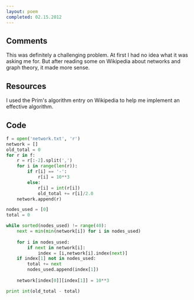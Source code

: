 ```yaml
---
layout: poem
completed: 02.15.2012
---
```


## Comments

This was definitely a challenging problem. At first I had no idea what it was
asking me for. But after reading some on Wikipedia about networks and graph
theory, it made more sense.

## Resources

I used the Prim's algorithm entry on Wikipedia to help me implement an
effective algorithm.

## Code

```python
f = open('network.txt', 'r')
network = []
old_total = 0
for r in f:
	r = r[:-2].split(',')
	for i in range(len(r)):
		if r[i] == '-':
			r[i] = 10**3
		else:
			r[i] = int(r[i])
			old_total += r[i]/2.0
	network.append(r)

nodes_used = [0]
total = 0

while sorted(nodes_used) != range(40):
	next = min(min(network[i]) for i in nodes_used)
	
	for i in nodes_used:
		if next in network[i]:
			index = [i,network[i].index(next)]
	if index[1] not in nodes_used:
		total += next
		nodes_used.append(index[1])
	
	network[index[0]][index[1]] = 10**3

print int(old_total - total)
```

